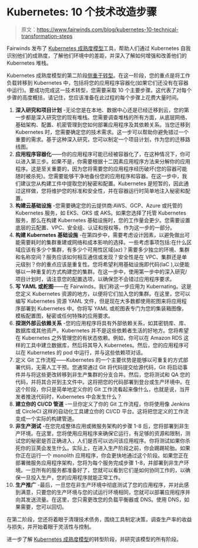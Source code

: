 # Kubernetes: 10 个技术改造步骤

> 原文：<https://www.fairwinds.com/blog/kubernetes-10-technical-transformation-steps>

 Fairwinds 发布了 [Kubernetes 成熟度模型](https://www.fairwinds.com/kubernetes-maturity-model)工具，帮助人们通过 Kubernetes 自我识别他们的成熟度，了解他们环境中的差距，并深入了解如何增强和改善他们的 Kubernetes 堆栈。

Kubernetes 成熟度模型的第二阶段[侧重于转型](https://www.fairwinds.com/kubernetes-maturity-model/phase-2-transform)。在这一阶段，您的重点是将工作负载转移到 Kubernetes 中，包括将您的应用程序容器化(如果它们还没有在容器中运行)。要成功完成这一技术转型，您需要采取 10 个主要步骤。这代表了对每个步骤的高度概括，请记住，您应该准备在此过程的每个步骤上花费大量时间。

1.  **深入研究和项目计划** -无论您是在本地、数据中心还是已经迁移到云，您的第一步都是深入研究您的现有堆栈。您需要调查堆栈的所有方面，从底层网络、基础架构、配置、机密管理到您如何部署应用程序及其依赖关系。当您迁移到 Kubernetes 时，您需要确定您的技术需求。这一步可以帮助你避免错过一个重要的需求。基于这种深入研究，您可以制定一个项目计划，作为您的迁移路线图。
2.  **应用程序容器化**——你的应用程序可能已经被容器化了，在这种情况下，你可以进入第三步。如果不是，你需要根据十二因素应用程序方法来分解你的应用程序。这是至关重要的，因为您将需要您的应用程序经历破坏(您的容器可能随时被杀死)。您需要能够干净地备份您的应用程序和容器。在这一步中，我们建议您从构建工件中提取您的秘密和配置。Kubernetes 是短暂的，因此通过这样做，您将维护您的标准和安全性，并在容器运行时简单地注入秘密和配置。
3.  **构建云基础设施** -您需要确定您的云提供商:AWS、GCP、Azure 或托管的 Kubernetes 服务，如 EKS、GKS 或 AKS。如果您选择了托管 Kubernetes 服务，那么在构建 Kubernetes 基础设施时，您的工作量会更少。您需要设置底层的云配置、VPC、安全组、认证和授权等。作为这一步的一部分。
4.  **构建 Kubernetes 基础设施** -在第四步中，需要考虑设计因素，以避免做出可能需要耗时的集群重建或网络和成本影响的选择。一些考虑事项包括:在什么区域应该有多少个集群，有多少个可用性区域(az)？需要多少独立的环境、集群和名称空间？服务应该如何相互通信或发现？安全性是在 VPC、集群还是单元级别？你的重点应该是重复性。您将希望利用基础设施即代码(IaC ),以便能够以一种重复的方式构建您的集群。在这一步中，使用第一步中的深入研究/项目计划时，请注意您的配置选项，以确保您不会错过应用程序要求。
5.  **写 YAML 或舵图**——在 Fairwinds，我们称这一步应用为 Kubernating。这是您定义 Kubernetes 资源的地方，以便将它们加入您的集群。在这里，您可以编写 Kubernetes 资源 YAML 文件，但是现在大多数都使用舵图来将应用程序部署到 Kubernetes 中。你将写 YAML 或舵图表专门为您的集装箱图像，模板配置图，秘密或任何特殊的应用要求。
6.  **探测外部云依赖关系** -您的应用程序将具有外部依赖关系，如其密钥库、库、数据库或其他资产。Kubernetes 并不是这些依赖者生活的好地方。您将希望在 Kubernetes 之外管理您的有状态依赖。例如，你可以在 Amazon RDS 这样的工具中建立数据库，然后将其导入 Kubernetes。然后，您的应用程序可以在 Kubernetes 的 pod 中运行，并与这些依赖项对话。
7.  定义 Git 工作流程——Kubernetes 的一个主要优势是能够以可重复的方式部署代码，无需人工干预。您通常通过 Git 将代码提交给源代码，Git 将启动事件并与将这些更改转移到非生产集群的分支合并。然后，您将测试和 QA 您的代码，并将其合并到主文件中。这将把您的代码部署到登台或生产环境中。在这个阶段，你只是简单地定义你的 Git 工作流看起来像什么，也就是说，当开发者推送代码时，Kubernetes 中会发生什么？
8.  **建立你的 CI/CD 管道** -一旦你定义了你的 Git 工作流程，你将使用像 Jenkins 或 CircleCI 这样的自动化工具建立你的 CI/CD 平台。这将把您定义的工作流变成一个实际的构建管道。
9.  **非生产测试** -在您完成整体应用或微服务架构的步骤 1-8 后，您将部署到非生产环境。在这里，您将使用应用程序来确保它运行，有足够的资源和限制，测试您的秘密是否正确进入，人们是否可以访问该应用程序。你将测试如果你杀死你的豆荚会发生什么。实际上，在进入生产阶段之前，你会踢踢轮胎。如果你正在运行一个 monolith 应用程序，你会更快地通过这个阶段。如果您正在部署微服务应用程序架构，您将为每个服务完成步骤 1-8，并部署到非生产环境。一旦所有的服务都准备好了，您就可以看到它们是如何协同工作的，以确保一旦投入生产，您的应用程序就能正常工作。
10.  **生产推广** -最后，一旦您在非生产环境中彻底测试了您的应用程序，并对此感到满意，只要您的生产环境与您的试运行环境相同，您就可以部署应用程序并向其发送流量。在这里，您只需更改您的负载平衡器或 DNS。使用 DNS，如果需要，您可以回切。

在第二阶段，您还将着眼于清理技术债务，围绕工具制定决策，调查生产率的收益与损失，并开始着眼于灵活性与控制。

进一步了解 [Kubernetes 成熟度模型](https://www.fairwinds.com/kubernetes-maturity-model)的转型阶段，并研究该模型的所有阶段。
